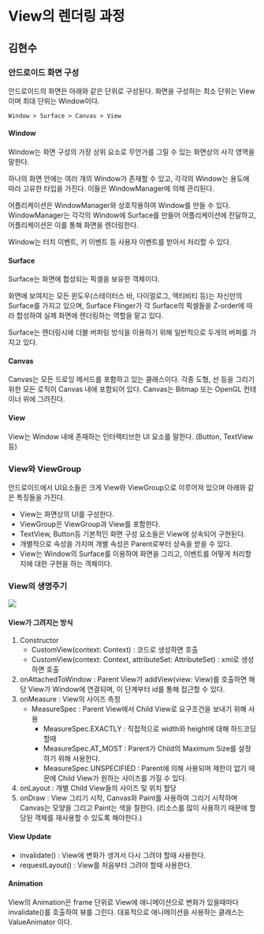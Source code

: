 # View의 렌더링 과정

## 김현수

### 안드로이드 화면 구성
안드로이드의 화면은 아래와 같은 단위로 구성된다. 화면을 구성하는 최소 단위는 View이며 최대 단위는 Window이다.
```
Window > Surface > Canvas > View
```

#### Window
Window는 화면 구성의 가장 상위 요소로 무언가를 그릴 수 있는 화면상의 사각 영역을 말한다.

하나의 화면 안에는 여러 개의 Window가 존재할 수 있고, 각각의 Window는 용도에 따라 고유한 타입을 가진다. 이들은 WindowManager에 의해 관리된다.

어플리케이션은 WindowManager와 상호작용하여 Window를 만들 수 있다. WindowManager는 각각의 Window에 Surface를 만들어 어플리케이션에 전달하고, 어플리케이션은 이를 통해 화면을 렌더링한다.

Window는 터치 이벤트, 키 이벤트 등 사용자 이벤트를 받아서 처리할 수 있다.

#### Surface
Surface는 화면에 합성되는 픽셀을 보유한 객체이다.

화면에 보여지는 모든 윈도우(스테이터스 바, 다이얼로그, 액티비티 등)는 자신만의 Surface를 가지고 있으며, Surface Flinger가 각 Surface의 픽셀들을 Z-order에 따라 합성하여 실제 화면에 렌더링하는 역할을 맡고 있다.

Surface는 렌더링시에 더블 버퍼링 방식을 이용하기 위해 일반적으로 두개의 버퍼를 가지고 있다.

#### Canvas
Canvas는 모든 드로잉 메서드를 포함하고 있는 클래스이다. 각종 도형, 선 등을 그리기 위한 모든 로직이 Canvas 내에 포함되어 있다. Canvas는 Bitmap 또는 OpenGL 컨테이너 위에 그려진다.

#### View
View는 Window 내에 존재하는 인터랙티브한 UI 요소를 말한다. (Button, TextView 등)

### View와 ViewGroup

안드로이드에서 UI요소들은 크게 View와 ViewGroup으로 이루어져 있으며 아래와 같은 특징들을 가진다.

- View는 화면상의 UI를 구성한다.
- ViewGroup은 ViewGroup과 View를 포함한다.
- TextView, Button등 기본적인 화면 구성 요소들은 View에 상속되어 구현된다.
- 개별적으로 속성을 가지며 개별 속성은 Parent로부터 상속을 받을 수 있다.
- View는 Window의 Surface를 이용하여 화면을 그리고, 이벤트를 어떻게 처리할지에 대한 구현을 하는 객체이다.

### View의 생명주기

<img src="https://miro.medium.com/max/692/1*abc0UlGj1myFD0eph4pZjQ.png"/>

#### View가 그려지는 방식

1. Constructor
	- CustomView(context: Context) : 코드로 생성하면 호출
	- CustomView(context: Context, attributeSet: AttributeSet) : xml로 생성하면 호출
2. onAttachedToWindow : Parent View가 addView(view: View)를 호출하면 해당 View가 Window에 연결되며, 이 단계부터 id를 통해 접근할 수 있다.
3. onMeasure : View의 사이즈 측정
	- MeasureSpec : Parent View에서 Child View로 요구조건을 보내기 위해 사용
		- MeasureSpec.EXACTLY : 직접적으로 width와 height에 대해 하드코딩 할때
		- MeasureSpec.AT_MOST : Parent가 Child의 Maximum Size를 설정하기 위해 사용한다.
		- MeasureSpec.UNSPECIFIED : Parent에 의해 사용되며 제한이 없기 때문에 Child View가 원하는 사이즈를 가질 수 있다.
4. onLayout : 개별 Child View들의 사이즈 및 위치 할당
5. onDraw : View 그리기 시작, Canvas와 Paint를 사용하여 그리기 시작하며 Canvas는 모양을 그리고 Paint는 색을 칠한다. (리소스를 많이 사용하기 때문에 할당된 객체를 재사용할 수 있도록 해야한다.)

#### View Update
- invalidate() : View에 변화가 생겨서 다시 그려야 할때 사용한다.
- requestLayout() : View를 처음부터 그려야 할때 사용한다.

#### Animation
View의 Animation은 frame 단위로 View에 애니메이션으로 변화가 있을때마다 invalidate()를 호출하여 뷰를 그린다. 대표적으로 애니메이션을 사용하는 클래스는 ValueAnimator 이다.
